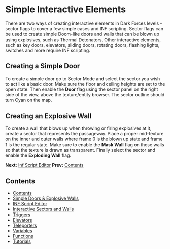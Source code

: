 # Simple Interactive Elements
There are two ways of creating interactive elements in Dark Forces levels - sector flags to cover a few simple cases and INF scripting. Sector flags can be used to create simple Doom-like doors and walls that can be blown up using explosives, such as Thermal Detonators. Other interactive elements, such as key doors, elevators, sliding doors, rotating doors, flashing lights, switches and more require INF scripting.

## Creating a Simple Door
To create a simple door go to Sector Mode and select the sector you wish to act like a basic door. Make sure the floor and ceiling heights are set to the open state. Then enable the **Door** flag using the sector panel on the right side of the view, above the texture/entity browser. The sector outline should turn Cyan on the map.

## Creating an Explosive Wall
To create a wall that blows up when throwing or firing explosives at it, create a sector that represents the passageway. Place a proper mid-texture on the inner and outer walls where frame 0 is the blown up state and frame 1 is the regular state. Make sure to enable the **Mask Wall** flag on those walls so that the texture is drawn as transparent. Finally select the sector and enable the **Exploding Wall** flag.

**Next:** [Inf Script Editor](local://Inf_Editor)  **Prev:** [Contents](local://InfScript)
## Contents
  * [Contents](local://InfScript)
  * [Simple Doors & Explosive Walls](local://Inf_SimpleInteractiveElements)
  * [INF Script Editor](local://Inf_Editor)
  * [Interactive Sectors and Walls](local://Inf_InteractiveElements)
  * [Triggers](local://Inf_Triggers)
  * [Elevators](local://Inf_Elevators)
  * [Teleporters](local://Inf_Teleporters)
  * [Variables](local://Inf_Variables)
  * [Functions](local://Inf_Functions)
  * [Tutorials](local://Inf_Tutorials)